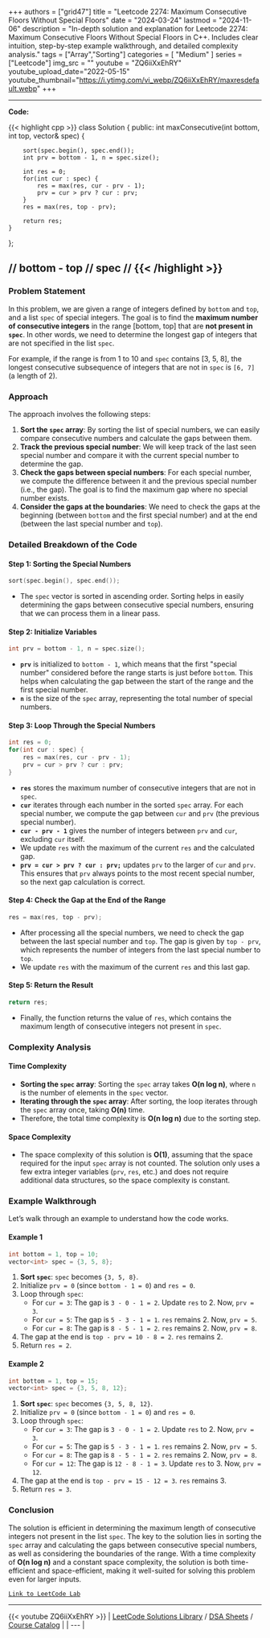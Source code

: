 
+++
authors = ["grid47"]
title = "Leetcode 2274: Maximum Consecutive Floors Without Special Floors"
date = "2024-03-24"
lastmod = "2024-11-06"
description = "In-depth solution and explanation for Leetcode 2274: Maximum Consecutive Floors Without Special Floors in C++. Includes clear intuition, step-by-step example walkthrough, and detailed complexity analysis."
tags = ["Array","Sorting"]
categories = [
    "Medium"
]
series = ["Leetcode"]
img_src = ""
youtube = "ZQ6iiXxEhRY"
youtube_upload_date="2022-05-15"
youtube_thumbnail="https://i.ytimg.com/vi_webp/ZQ6iiXxEhRY/maxresdefault.webp"
+++



---
**Code:**

{{< highlight cpp >}}
class Solution {
public:
    int maxConsecutive(int bottom, int top, vector<int>& spec) {

        sort(spec.begin(), spec.end());
        int prv = bottom - 1, n = spec.size();

        int res = 0;
        for(int cur : spec) {
            res = max(res, cur - prv - 1);
            prv = cur > prv ? cur : prv;
        }
        res = max(res, top - prv);

        return res;
    }
};

// bottom - top
// spec
// 
{{< /highlight >}}
---

### Problem Statement
In this problem, we are given a range of integers defined by `bottom` and `top`, and a list `spec` of special integers. The goal is to find the **maximum number of consecutive integers** in the range [bottom, top] that are **not present in `spec`**. In other words, we need to determine the longest gap of integers that are not specified in the list `spec`.

For example, if the range is from 1 to 10 and `spec` contains [3, 5, 8], the longest consecutive subsequence of integers that are not in `spec` is `[6, 7]` (a length of 2).

### Approach
The approach involves the following steps:
1. **Sort the `spec` array**: By sorting the list of special numbers, we can easily compare consecutive numbers and calculate the gaps between them.
2. **Track the previous special number**: We will keep track of the last seen special number and compare it with the current special number to determine the gap.
3. **Check the gaps between special numbers**: For each special number, we compute the difference between it and the previous special number (i.e., the gap). The goal is to find the maximum gap where no special number exists.
4. **Consider the gaps at the boundaries**: We need to check the gaps at the beginning (between `bottom` and the first special number) and at the end (between the last special number and `top`).

### Detailed Breakdown of the Code

#### Step 1: Sorting the Special Numbers
```cpp
sort(spec.begin(), spec.end());
```
- The `spec` vector is sorted in ascending order. Sorting helps in easily determining the gaps between consecutive special numbers, ensuring that we can process them in a linear pass.

#### Step 2: Initialize Variables
```cpp
int prv = bottom - 1, n = spec.size();
```
- **`prv`** is initialized to `bottom - 1`, which means that the first "special number" considered before the range starts is just before `bottom`. This helps when calculating the gap between the start of the range and the first special number.
- **`n`** is the size of the `spec` array, representing the total number of special numbers.

#### Step 3: Loop Through the Special Numbers
```cpp
int res = 0;
for(int cur : spec) {
    res = max(res, cur - prv - 1);
    prv = cur > prv ? cur : prv;
}
```
- **`res`** stores the maximum number of consecutive integers that are not in `spec`.
- **`cur`** iterates through each number in the sorted `spec` array. For each special number, we compute the gap between `cur` and `prv` (the previous special number).
- **`cur - prv - 1`** gives the number of integers between `prv` and `cur`, excluding `cur` itself.
- We update `res` with the maximum of the current `res` and the calculated gap.
- **`prv = cur > prv ? cur : prv;`** updates `prv` to the larger of `cur` and `prv`. This ensures that `prv` always points to the most recent special number, so the next gap calculation is correct.

#### Step 4: Check the Gap at the End of the Range
```cpp
res = max(res, top - prv);
```
- After processing all the special numbers, we need to check the gap between the last special number and `top`. The gap is given by `top - prv`, which represents the number of integers from the last special number to `top`.
- We update `res` with the maximum of the current `res` and this last gap.

#### Step 5: Return the Result
```cpp
return res;
```
- Finally, the function returns the value of `res`, which contains the maximum length of consecutive integers not present in `spec`.

### Complexity Analysis

#### Time Complexity
- **Sorting the `spec` array**: Sorting the `spec` array takes **O(n log n)**, where `n` is the number of elements in the `spec` vector.
- **Iterating through the `spec` array**: After sorting, the loop iterates through the `spec` array once, taking **O(n)** time.
- Therefore, the total time complexity is **O(n log n)** due to the sorting step.

#### Space Complexity
- The space complexity of this solution is **O(1)**, assuming that the space required for the input `spec` array is not counted. The solution only uses a few extra integer variables (`prv`, `res`, etc.) and does not require additional data structures, so the space complexity is constant.

### Example Walkthrough

Let’s walk through an example to understand how the code works.

#### Example 1
```cpp
int bottom = 1, top = 10;
vector<int> spec = {3, 5, 8};
```

1. **Sort `spec`**: `spec` becomes `{3, 5, 8}`.
2. Initialize `prv = 0` (since `bottom - 1 = 0`) and `res = 0`.
3. Loop through `spec`:
   - For `cur = 3`: The gap is `3 - 0 - 1 = 2`. Update `res` to 2. Now, `prv = 3`.
   - For `cur = 5`: The gap is `5 - 3 - 1 = 1`. `res` remains 2. Now, `prv = 5`.
   - For `cur = 8`: The gap is `8 - 5 - 1 = 2`. `res` remains 2. Now, `prv = 8`.
4. The gap at the end is `top - prv = 10 - 8 = 2`. `res` remains 2.
5. Return `res = 2`.

#### Example 2
```cpp
int bottom = 1, top = 15;
vector<int> spec = {3, 5, 8, 12};
```

1. **Sort `spec`**: `spec` becomes `{3, 5, 8, 12}`.
2. Initialize `prv = 0` (since `bottom - 1 = 0`) and `res = 0`.
3. Loop through `spec`:
   - For `cur = 3`: The gap is `3 - 0 - 1 = 2`. Update `res` to 2. Now, `prv = 3`.
   - For `cur = 5`: The gap is `5 - 3 - 1 = 1`. `res` remains 2. Now, `prv = 5`.
   - For `cur = 8`: The gap is `8 - 5 - 1 = 2`. `res` remains 2. Now, `prv = 8`.
   - For `cur = 12`: The gap is `12 - 8 - 1 = 3`. Update `res` to 3. Now, `prv = 12`.
4. The gap at the end is `top - prv = 15 - 12 = 3`. `res` remains 3.
5. Return `res = 3`.

### Conclusion
The solution is efficient in determining the maximum length of consecutive integers not present in the list `spec`. The key to the solution lies in sorting the `spec` array and calculating the gaps between consecutive special numbers, as well as considering the boundaries of the range. With a time complexity of **O(n log n)** and a constant space complexity, the solution is both time-efficient and space-efficient, making it well-suited for solving this problem even for larger inputs.

[`Link to LeetCode Lab`](https://leetcode.com/problems/maximum-consecutive-floors-without-special-floors/description/)

---
{{< youtube ZQ6iiXxEhRY >}}
| [LeetCode Solutions Library](https://grid47.xyz/leetcode/) / [DSA Sheets](https://grid47.xyz/sheets/) / [Course Catalog](https://grid47.xyz/courses/) |
| --- |

